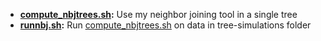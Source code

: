 * **[compute_nbjtrees.sh](compute_nbjtrees.sh):** Use my neighbor joining tool in a single tree
* **[runnbj.sh](runnbj.sh):** Run [compute_nbjtrees.sh](compute_nbjtrees.sh) on data in tree-simulations folder
